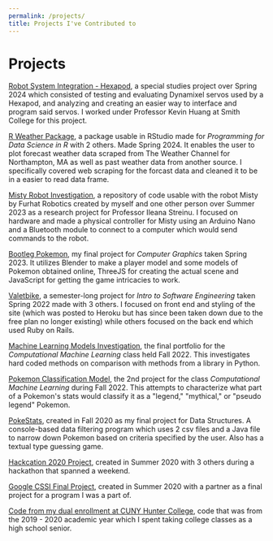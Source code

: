 ```yaml
---
permalink: /projects/
title: Projects I've Contributed to
---
```


# Projects

[Robot System Integration - Hexapod](https://github.com/smith-scram-lab/Mr.Krab), a special studies project over Spring 2024 which consisted of testing and evaluating Dynamixel servos used by a Hexapod, and analyzing and creating an easier way to interface and program said servos. I worked under Professor Kevin Huang at Smith College for this project.

[R Weather Package](https://github.com/JuliaYu2002/weather), a package usable in RStudio made for *Programming for Data Science in R* with 2 others. Made Spring 2024. It enables the user to plot forecast weather data scraped from The Weather Channel for Northampton, MA as well as past weather data from another source. I specifically covered web scraping for the forcast data and cleaned it to be in a easier to read data frame.

[Misty Robot Investigation](https://github.com/SWorster/MistySURF2023), a repository of code usable with the robot Misty by Furhat Robotics created by myself and one other person over Summer 2023 as a research project for Professor Ileana Streinu. I focused on hardware and made a physical controller for Misty using an Arduino Nano and a Bluetooth module to connect to a computer which would send commands to the robot.

[Bootleg Pokemon](https://github.com/JuliaYu2002/bootleg-pokemon), my final project for *Computer Graphics* taken Spring 2023. It utilizes Blender to make a player model and some models of Pokemon obtained online, ThreeJS for creating the actual scene and JavaScript for getting the game intricacies to work.

[Valetbike](https://github.com/csc223-cloaf/valetbike), a semester-long project for *Intro to Software Engineering* taken Spring 2022 made with 3 others. I focused on front end and styling of the site (which was posted to Heroku but has since been taken down due to the free plan no longer existing) while others focused on the back end which used Ruby on Rails.

[Machine Learning Models Investigation](https://github.com/comp-machine-learning-fall2022/portfolio-JuliaYu2002), the final portfolio for the *Computational Machine Learning* class held Fall 2022. This investigates hard coded methods on comparison with methods from a library in Python.

[Pokemon Classification Model](https://github.com/comp-machine-learning-fall2022/project-2-JuliaYu2002), the 2nd project for the class *Computational Machine Learning* during Fall 2022. This attempts to characterize what part of a Pokemon's stats would classify it as a "legend," "mythical," or "pseudo legend" Pokemon.

[PokeStats](https://github.com/JuliaYu2002/PokeStats), created in Fall 2020 as my final project for Data Structures. A console-based data filtering program which uses 2 csv files and a Java file to narrow down Pokemon based on criteria specified by the user. Also has a textual type guessing game.

[Hackcation 2020 Project](https://github.com/JuliaYu2002/TheGoodVibes), created in Summer 2020 with 3 others during a hackathon that spanned a weekend.

[Google CSSI Final Project](https://github.com/JuliaYu2002/cssiFinal), created in Summer 2020 with a partner as a final project for a program I was a part of.

[Code from my dual enrollment at CUNY Hunter College](https://github.com/JuliaYu2002/HunterDE), code that was from the 2019 - 2020 academic year which I spent taking college classes as a high school senior.

